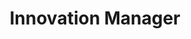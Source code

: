 ---
name: Neda Khan 
title: Innovation Manager
twitter: 
linkedin: neda-khan-946672100
1bgpic: /images/bg/photo12.jpg
pic: /images/team/neda.jpg
text: >
  Neda is a Senior Way to Health Applications Specialist at the Center for Health Initiatives and Behavioral Economics. She works with research teams to design, implement, and support their behavioral health intervention studies on the Way to Health platform. Prior to working with Way to Health, she was a clinical research coordinator under Dr. Peter Reese’s Lab. <br/> <br/>She managed a behavioral health clinical trial to encourage kidney stone patients to drink more water. She received her Bachelor’s degree from Drexel University in Biological Sciences with a minor in Psychology.
group: Operations
---